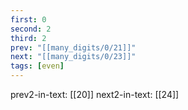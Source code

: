 ```yaml
---
first: 0
second: 2
third: 2
prev: "[[many_digits/0/21]]"
next: "[[many_digits/0/23]]"
tags: [even]
---
```

prev2-in-text: [[20]]
next2-in-text: [[24]]
